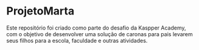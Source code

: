 # ProjetoMarta
 Este repositório foi criado como parte do desafio da Kaspper Academy, com o objetivo de desenvolver uma solução de caronas para pais levarem seus filhos para a escola, faculdade e outras atividades.
